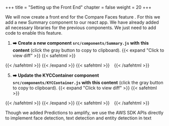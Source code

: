 +++
title = "Setting up the Front End"
chapter = false
weight = 20
+++

We will now create a front end for the Compare Faces feature . For this we add a new Summary component to our react app. We have already added all necessary libraries for the previous components. We just need to add code to enable this feature.

1. **➡️ Create a new component `src/components/Summary.js` with** <span class="clipBtn clipboard" data-clipboard-target="#idfe909b7398cf77e25f41cdce8468b1b85703880fvideokycsrccomponentsSummaryjs"><strong>this content</strong></span> (click the gray button to copy to clipboard). 
{{< expand "Click to view diff" >}} {{< safehtml >}}
<div id="diff-idfe909b7398cf77e25f41cdce8468b1b85703880fvideokycsrccomponentsSummaryjs"></div> <script type="text/template" data-diff-for="diff-idfe909b7398cf77e25f41cdce8468b1b85703880fvideokycsrccomponentsSummaryjs">commit fe909b7398cf77e25f41cdce8468b1b85703880f
Author: Sathish <sat.hariharan@gmail.com>
Date:   Thu Aug 13 16:27:03 2020 +0530

    updated summary

diff --git a/video-kyc/src/components/Summary.js b/video-kyc/src/components/Summary.js
index e69de29..31603d1 100644
--- a/video-kyc/src/components/Summary.js
+++ b/video-kyc/src/components/Summary.js
@@ -0,0 +1,187 @@
+import React,{ useState, useEffect } from "react";
+import Card from 'react-bootstrap/Card'
+import Button from 'react-bootstrap/Button'
+import Container from 'react-bootstrap/Container'
+import Row from 'react-bootstrap/Row'
+import Table from 'react-bootstrap/Table'
+
+import { Auth, Logger } from 'aws-amplify'
+import AWS from 'aws-sdk'
+import awsConfig from "../aws-exports"
+
+const logger = new Logger('kyc-summary','INFO');
+AWS.config.update({region:awsConfig.aws_cognito_region});
+
+
+export default ({setTabStatus,documentDetails, liveTestDetails}) => {
+
+    const [faceSimilarity, setFaceSimilarity] = useState(-1)
+    const [alertMessage, setAlertMessage] = useState("")
+  
+    useEffect(() => {
+    
+        Auth.currentCredentials().then(function(creds){
+            AWS.config.update(creds);   
+        })
+
+    },[])
+    
+    const compareFaces = async () => {
+
+        let rekognition = new AWS.Rekognition();
+
+        
+        const sourceImage = liveTestDetails['liveImage']
+        const sourceBase64Image = sourceImage.split(';base64,').pop();  
+        const sourceBinaryImg = new Buffer(sourceBase64Image, 'base64');  
+
+        const targetImage = documentDetails['userImage']
+        const targetBase64Image = targetImage.split(';base64,').pop();  
+        const targetBinaryImg = new Buffer(targetBase64Image, 'base64');
+
+        
+        let params = {
+            SourceImage: { 
+              Bytes: sourceBinaryImg 
+              
+            },
+            TargetImage: { 
+              Bytes: targetBinaryImg
+            },
+            QualityFilter: 'NONE',
+            SimilarityThreshold: 30
+        };
+        
+
+        let compareFacesResponse = await rekognition.compareFaces(params).promise()
+        if(compareFacesResponse.$response.error) {
+            logger.info(compareFacesResponse.$response.error.message)
+            setFaceSimilarity(-1)
+            setAlertMessage(compareFacesResponse.$response.error.message)
+        } else {
+            logger.info('compare results', compareFacesResponse)
+
+            if(compareFacesResponse.FaceMatches.length === 0){
+                setAlertMessage(" Did not pass Face similarity test. Try again !") 
+                setFaceSimilarity(0)
+            }
+
+            setFaceSimilarity(compareFacesResponse.FaceMatches[0].Similarity)
+            if(compareFacesResponse.FaceMatches[0].Similarity > 80){
+                setAlertMessage(" You have successfully completed the KYC")
+            } else {
+                setAlertMessage(" Did not pass Face similarity test. Try again !") 
+            }
+        }
+             
+    }
+        
+    
+    
+    return (
+
+        <div>
+            <Table responsive>
+            <tbody>
+                <tr>
+                    <td>
+                <Card border="light">
+                    <Card.Header>
+                        Liveness Test Data 
+                    </Card.Header>
+                    <Card.Body>
+                        <Container>
+                            <Row>
+                            <Table responsive>
+                                <tbody>
+                                    <tr>
+                                    <td>Gender</td>
+                                    <td>{liveTestDetails["liveGender"]}</td>
+                                    </tr>
+                                    
+                                    <tr>
+                                    <td>Live Image</td>
+                                    <td>
+                                        <img alt="Live snapshot" src={`${liveTestDetails['liveImage']}`} />
+                                    </td>
+                                    </tr>
+                                   
+                                </tbody>
+                                </Table>
+                          
+                            </Row>
+                        </Container>
+                    </Card.Body>
+                
+                </Card>
+                </td>
+                <td>
+                <Card border="light">
+                    <Card.Header>
+                       Data Extracted from ID documents.
+                    </Card.Header>
+                    <Card.Body>
+                        <Container>
+                            <Row>
+                            <Table responsive>
+                                <tbody>
+                                <tr>
+                                    <td>Name</td>
+                                    <td>{documentDetails["documentType"]}</td>
+                                    </tr>
+
+                                    <tr>
+                                    <td>Name</td>
+                                    <td>{documentDetails["name"]}</td>
+                                    </tr>
+
+                                    <tr>
+                                    <td>Date of Birth</td>
+                                    <td>{documentDetails["dateOfBirth"]}</td>
+                                    </tr>
+
+                                    <tr>
+                                    <td>Gender</td>
+                                    <td>{documentDetails["gender"]}</td>
+                                    </tr>
+                                    
+                                    <tr>
+                                    <td>Image</td>
+                                    <td>
+                                        <img  alt="User from Document" src={`${documentDetails['userImage']}`} />
+                                    </td>
+                                    </tr>
+                                   
+                                </tbody>
+                                </Table>
+                          
+                            </Row>
+                        </Container>
+                    </Card.Body>
+                </Card>
+                </td>
+                </tr>
+                <tr>
+                    <td colSpan="2">
+                    <Card>
+                        <Card.Header>
+                        Compare Faces to complete KYC
+                        </Card.Header>
+                        <Card.Body>
+                            
+                        {faceSimilarity === -1 && <Button variant="primary" onClick={compareFaces}>Compare Faces</Button> }
+
+                        {faceSimilarity !== -1 && <span>Face Similarity is <b> {Math.round(faceSimilarity, -2) }%  </b></span> }                        
+
+                         <span> {alertMessage} </span>
+                            
+                        </Card.Body>
+                    </Card>
+                </td>
+                </tr>
+                </tbody>
+            </Table>    
+
+        </div>
+    )
+};
\ No newline at end of file
</script>
{{< /safehtml >}} {{< /expand >}}
{{< safehtml >}}
<textarea id="idfe909b7398cf77e25f41cdce8468b1b85703880fvideokycsrccomponentsSummaryjs" style="position: relative; left: -1000px; width: 1px; height: 1px;">import React,{ useState, useEffect } from "react";
import Card from 'react-bootstrap/Card'
import Button from 'react-bootstrap/Button'
import Container from 'react-bootstrap/Container'
import Row from 'react-bootstrap/Row'
import Table from 'react-bootstrap/Table'

import { Auth, Logger } from 'aws-amplify'
import AWS from 'aws-sdk'
import awsConfig from "../aws-exports"

const logger = new Logger('kyc-summary','INFO');
AWS.config.update({region:awsConfig.aws_cognito_region});


export default ({setTabStatus,documentDetails, liveTestDetails}) => {

    const [faceSimilarity, setFaceSimilarity] = useState(-1)
    const [alertMessage, setAlertMessage] = useState("")
  
    useEffect(() => {
    
        Auth.currentCredentials().then(function(creds){
            AWS.config.update(creds);   
        })

    },[])
    
    const compareFaces = async () => {

        let rekognition = new AWS.Rekognition();

        
        const sourceImage = liveTestDetails['liveImage']
        const sourceBase64Image = sourceImage.split(';base64,').pop();  
        const sourceBinaryImg = new Buffer(sourceBase64Image, 'base64');  

        const targetImage = documentDetails['userImage']
        const targetBase64Image = targetImage.split(';base64,').pop();  
        const targetBinaryImg = new Buffer(targetBase64Image, 'base64');

        
        let params = {
            SourceImage: { 
              Bytes: sourceBinaryImg 
              
            },
            TargetImage: { 
              Bytes: targetBinaryImg
            },
            QualityFilter: 'NONE',
            SimilarityThreshold: 30
        };
        

        let compareFacesResponse = await rekognition.compareFaces(params).promise()
        if(compareFacesResponse.$response.error) {
            logger.info(compareFacesResponse.$response.error.message)
            setFaceSimilarity(-1)
            setAlertMessage(compareFacesResponse.$response.error.message)
        } else {
            logger.info('compare results', compareFacesResponse)

            if(compareFacesResponse.FaceMatches.length === 0){
                setAlertMessage(" Did not pass Face similarity test. Try again !") 
                setFaceSimilarity(0)
            }

            setFaceSimilarity(compareFacesResponse.FaceMatches[0].Similarity)
            if(compareFacesResponse.FaceMatches[0].Similarity > 80){
                setAlertMessage(" You have successfully completed the KYC")
            } else {
                setAlertMessage(" Did not pass Face similarity test. Try again !") 
            }
        }
             
    }
        
    
    
    return (

        <div>
            <Table responsive>
            <tbody>
                <tr>
                    <td>
                <Card border="light">
                    <Card.Header>
                        Liveness Test Data 
                    </Card.Header>
                    <Card.Body>
                        <Container>
                            <Row>
                            <Table responsive>
                                <tbody>
                                    <tr>
                                    <td>Gender</td>
                                    <td>{liveTestDetails["liveGender"]}</td>
                                    </tr>
                                    
                                    <tr>
                                    <td>Live Image</td>
                                    <td>
                                        <img alt="Live snapshot" src={`${liveTestDetails['liveImage']}`} />
                                    </td>
                                    </tr>
                                   
                                </tbody>
                                </Table>
                          
                            </Row>
                        </Container>
                    </Card.Body>
                
                </Card>
                </td>
                <td>
                <Card border="light">
                    <Card.Header>
                       Data Extracted from ID documents.
                    </Card.Header>
                    <Card.Body>
                        <Container>
                            <Row>
                            <Table responsive>
                                <tbody>
                                <tr>
                                    <td>Name</td>
                                    <td>{documentDetails["documentType"]}</td>
                                    </tr>

                                    <tr>
                                    <td>Name</td>
                                    <td>{documentDetails["name"]}</td>
                                    </tr>

                                    <tr>
                                    <td>Date of Birth</td>
                                    <td>{documentDetails["dateOfBirth"]}</td>
                                    </tr>

                                    <tr>
                                    <td>Gender</td>
                                    <td>{documentDetails["gender"]}</td>
                                    </tr>
                                    
                                    <tr>
                                    <td>Image</td>
                                    <td>
                                        <img  alt="User from Document" src={`${documentDetails['userImage']}`} />
                                    </td>
                                    </tr>
                                   
                                </tbody>
                                </Table>
                          
                            </Row>
                        </Container>
                    </Card.Body>
                </Card>
                </td>
                </tr>
                <tr>
                    <td colSpan="2">
                    <Card>
                        <Card.Header>
                        Compare Faces to complete KYC
                        </Card.Header>
                        <Card.Body>
                            
                        {faceSimilarity === -1 && <Button variant="primary" onClick={compareFaces}>Compare Faces</Button> }

                        {faceSimilarity !== -1 && <span>Face Similarity is <b> {Math.round(faceSimilarity, -2) }%  </b></span> }                        

                         <span> {alertMessage} </span>
                            
                        </Card.Body>
                    </Card>
                </td>
                </tr>
                </tbody>
            </Table>    

        </div>
    )
};
</textarea>
{{< /safehtml >}}

5. **➡️ Update the KYCContainer component `src/components/KYCContainer.js` with** <span class="clipBtn clipboard" data-clipboard-target="#id956a94b6a5bb853db9adc64b3b6a72c732778758videokycsrccomponentsKYCContainerjs"><strong>this content</strong></span> (click the gray button to copy to clipboard). 
{{< expand "Click to view diff" >}} {{< safehtml >}}
<div id="diff-id956a94b6a5bb853db9adc64b3b6a72c732778758videokycsrccomponentsKYCContainerjs"></div> <script type="text/template" data-diff-for="diff-id956a94b6a5bb853db9adc64b3b6a72c732778758videokycsrccomponentsKYCContainerjs">commit 956a94b6a5bb853db9adc64b3b6a72c732778758
Author: Sathish <sat.hariharan@gmail.com>
Date:   Mon Aug 10 22:47:50 2020 +0530

    Add Summary to Container

diff --git a/video-kyc/src/components/KYCContainer.js b/video-kyc/src/components/KYCContainer.js
index ab847ed..f0b3f3c 100644
--- a/video-kyc/src/components/KYCContainer.js
+++ b/video-kyc/src/components/KYCContainer.js
@@ -12,6 +12,7 @@ import Button from 'react-bootstrap/Button'
 
 import Liveliness from './Liveliness'
 import AnalyzeDocs from './AnalyzeDocs'
+import Summary from './Summary'
 
 
 export default () => {
@@ -81,7 +82,7 @@ export default () => {
             </div>
         </Tab>
         <Tab eventKey="AnalysisDetails" title="Details of Analysis" disabled>
-          
+        <Summary setTabStatus={setTabStatus} documentDetails={documentDetails} liveTestDetails={liveTestDetails} />
         </Tab>
         </Tabs>
     </Col>
</script>
{{< /safehtml >}} {{< /expand >}}
{{< safehtml >}}
<textarea id="id956a94b6a5bb853db9adc64b3b6a72c732778758videokycsrccomponentsKYCContainerjs" style="position: relative; left: -1000px; width: 1px; height: 1px;">import React, { useState } from 'react'

import { AmplifySignOut } from '@aws-amplify/ui-react'
import Navbar from 'react-bootstrap/Navbar'
import Container from 'react-bootstrap/Container'
import Row from 'react-bootstrap/Row'
import Col from 'react-bootstrap/Col'
import Tabs from 'react-bootstrap/Tabs'
import Tab from 'react-bootstrap/Tab'
import Jumbotron from 'react-bootstrap/Jumbotron'
import Button from 'react-bootstrap/Button'

import Liveliness from './Liveliness'
import AnalyzeDocs from './AnalyzeDocs'
import Summary from './Summary'


export default () => {

  const [currentTabKey, setCurrentTabKey] = useState("welcome");

  const [liveTestDetails, setLiveTestDetails] = useState({});
  const [documentDetails, setDocumentDetails] = useState({});
  
  const startKyc = () => {
    setCurrentTabKey("Liveliness");

  }

  const onSelectTab = (eventkey) => {
    console.log("printing event key ",eventkey);
    setCurrentTabKey(eventkey);
  }

  const setTabStatus = (value) => {
    console.log("current tab value ", value);
    setCurrentTabKey(value);
  }
  
  
  return (
   <div>
  <Container>
  <Row>
    <Col>
    <Navbar bg="dark" variant="dark">
    <Navbar.Brand href="#"><h2 className="app-title">Video KYC</h2></Navbar.Brand>
      <span className="logout">
      <AmplifySignOut/>
      </span>
    </Navbar>
    </Col>
  </Row>
  <Row><Col><br></br></Col></Row>
  <Row>
    <Col>
    <Tabs defaultActiveKey={currentTabKey} activeKey = {currentTabKey} id="uncontrolled-tab-example" onSelect={onSelectTab}>
        <Tab eventKey="welcome" title="Welcome">
            <Jumbotron>
                <h2 className="tab-element-align">Welcome to video KYC</h2>
                <div className="tab-element-align">
                    <p>The KYC process consists of 3 simple steps. </p>
                    <ul>
                        <li>Liveliness Detection - The user will do a series of face gestures to determine whether its a live feed</li>
                        <li>Upload Documents - upload valid ID documents to use for verification.</li>
                        <li>Validation and summary</li>
                    </ul>
                </div>
                <p className="tab-button-align">
                    <Button variant="primary" onClick = {startKyc}>Start</Button>
                </p>
            </Jumbotron>
        </Tab>
        <Tab eventKey="Liveliness" title="Liveliness Test" disabled>
            <div>
                <Liveliness setTabStatus={setTabStatus} setLiveTestDetails={setLiveTestDetails} />
            </div>
        </Tab>
        <Tab eventKey="UploadDocs" title="Upload Documents" disabled>
            <div>
              <AnalyzeDocs setTabStatus={setTabStatus} setDocumentDetails={setDocumentDetails} />
            </div>
        </Tab>
        <Tab eventKey="AnalysisDetails" title="Details of Analysis" disabled>
        <Summary setTabStatus={setTabStatus} documentDetails={documentDetails} liveTestDetails={liveTestDetails} />
        </Tab>
        </Tabs>
    </Col>
  </Row>
  </Container>
  </div>
   
   

  )
}
</textarea>
{{< /safehtml >}}


Though we added Predictions to amplify, we use the AWS SDK APIs directly to implement face detection, text detection and entity detection in text


